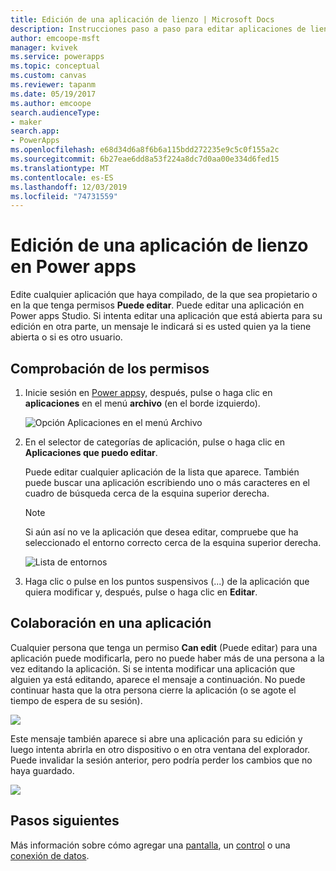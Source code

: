 ```yaml
---
title: Edición de una aplicación de lienzo | Microsoft Docs
description: Instrucciones paso a paso para editar aplicaciones de lienzo y escenarios de bloqueo de sesión en Power apps.
author: emcoope-msft
manager: kvivek
ms.service: powerapps
ms.topic: conceptual
ms.custom: canvas
ms.reviewer: tapanm
ms.date: 05/19/2017
ms.author: emcoope
search.audienceType:
- maker
search.app:
- PowerApps
ms.openlocfilehash: e68d34d6a8f6b6a115bdd272235e9c5c0f155a2c
ms.sourcegitcommit: 6b27eae6dd8a53f224a8dc7d0aa00e334d6fed15
ms.translationtype: MT
ms.contentlocale: es-ES
ms.lasthandoff: 12/03/2019
ms.locfileid: "74731559"
---
```

# <a name="edit-a-canvas-app-in-power-apps"></a>Edición de una aplicación de lienzo en Power apps
Edite cualquier aplicación que haya compilado, de la que sea propietario o en la que tenga permisos **Puede editar**. Puede editar una aplicación en Power apps Studio. Si intenta editar una aplicación que está abierta para su edición en otra parte, un mensaje le indicará si es usted quien ya la tiene abierta o si es otro usuario.

## <a name="verify-your-permissions"></a>Comprobación de los permisos
1. Inicie sesión en [Power apps](https://make.powerapps.com?utm_source=padocs&utm_medium=linkinadoc&utm_campaign=referralsfromdoc)y, después, pulse o haga clic en **aplicaciones** en el menú **archivo** (en el borde izquierdo).
   
    ![Opción Aplicaciones en el menú Archivo](./media/edit-app/file-apps.png)

2. En el selector de categorías de aplicación, pulse o haga clic en **Aplicaciones que puedo editar**.

    Puede editar cualquier aplicación de la lista que aparece. También puede buscar una aplicación escribiendo uno o más caracteres en el cuadro de búsqueda cerca de la esquina superior derecha.

    > [!NOTE]
    > Si aún así no ve la aplicación que desea editar, compruebe que ha seleccionado el entorno correcto cerca de la esquina superior derecha.
   
    ![Lista de entornos](./media/edit-app/environment-list.png)

1. Haga clic o pulse en los puntos suspensivos (...) de la aplicación que quiera modificar y, después, pulse o haga clic en **Editar**.

## <a name="collaborate-on-an-app"></a>Colaboración en una aplicación
Cualquier persona que tenga un permiso **Can edit** (Puede editar) para una aplicación puede modificarla, pero no puede haber más de una persona a la vez editando la aplicación. Si se intenta modificar una aplicación que alguien ya está editando, aparece el mensaje a continuación. No puede continuar hasta que la otra persona cierre la aplicación (o se agote el tiempo de espera de su sesión).

![](./media/edit-app/applock-otheruser.png)

Este mensaje también aparece si abre una aplicación para su edición y luego intenta abrirla en otro dispositivo o en otra ventana del explorador. Puede invalidar la sesión anterior, pero podría perder los cambios que no haya guardado.

![](./media/edit-app/applock-selfuser.png)

## <a name="next-steps"></a>Pasos siguientes
Más información sobre cómo agregar una [pantalla](add-screen-context-variables.md), un [control](add-configure-controls.md) o una [conexión de datos](add-data-connection.md).

